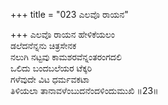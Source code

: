 +++
title = "023 ಎಲವೊ ರಾಯನ"

+++
ಎಲವೊ ರಾಯನ ಹೇಳಿಕೆಯಲಂ  
ಡಲೆದನೆನ್ನನು ಚಿತ್ರಸೇನಕ   
ನಲುಗಿ ನಟ್ಟವು ಕಾಮಶರವೆನ್ನಂತರಂಗದಲಿ   
ಒಲಿದು ಬಂದಬಲೆಯರ ಟೆಕ್ಕರಿ  
ಗಳೆವುದೇ ವಿಟ ಧರ್ಮವಕಟಾ  
ತಿಳಿಯಲಾ ತಾನಾವಳೆಂಬುದನೆಂದಳಿಂದುಮುಖಿ      ॥23॥